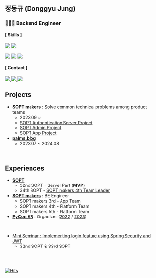 ## 정동규 (Donggyu Jung)

### 🧑🏻‍💻 **Backend** Engineer

#### [ Skills ]
<img src="https://img.shields.io/badge/Java-A64514?style=for-a-badge&logo=openjdk&logoColor=white"> <img src="https://img.shields.io/badge/Spring-6DB33F?style=for-a-badg&logo=Spring&logoColor=white"> 
<!--<img src="https://img.shields.io/badge/Kotlin-8534FF?style=for-a-badge&logo=kotlin&logoColor=white"> -->

<img src="https://img.shields.io/badge/MySQL-007396?style=for-a-badg&logo=MySQL&logoColor=white"> <img src="https://img.shields.io/badge/PostgreSQL-blue?style=for-a-badg&logo=PostgreSQL&logoColor=white"> <img src="https://img.shields.io/badge/Amazon AWS-F7A81B?style=for-a-badg&logo=Amazon&logoColor=white">

#### [ Contact ]

<a href="mailto:bang2brew@gamil.com">
  <img src="https://img.shields.io/badge/Gmail-darkgrey?style=for-a-badge&logo=Gmail"/>
</a>
<a href="https://www.linkedin.com/in/yummygyudon/">
  <img src="https://img.shields.io/badge/LinkedIn-blue?style=for-a-badge&logo=LinkedIn"/>
</a>
<a href="https://www.instagram.com/yummy_gyu_99/">
  <img src="https://img.shields.io/badge/Instagram-hotpink?style=for-a-badge&logo=Instagram"/>
</a>

<!--
#### [ More About ]

<a href="https://yummygyudon.notion.site/Jung-Dong-Gyu-711cc081aa7d4d0aa836938437f96974?pvs=4">
  <img src="https://img.shields.io/badge/Resume-orange?style=for-a-badge&logo=Notion&logoColor=yello"/>
</a>
<a href="https://yummygyudon.notion.site/Protfolio-7752be9cd7554583a3a0345e5634e48f?pvs=4">
  <img src="https://img.shields.io/badge/Portfolio-grey?style=for-a-badge&logo=Notion&logoColor=yello"/>
</a>

<br/>
<br/>

<img src="https://github.com/yummygyudon/yummygyudon/assets/86935274/dd588589-71c6-411c-b1eb-4d6b90d43037"/>
-->

<br/>

## Projects
- **SOPT makers** : Solve common technical problems among product teams 
  - 2023.09 ~
  - [SOPT Authentication Server Project](https://github.com/sopt-makers/sopt-auth-backend)
  - [SOPT Admin Project](https://github.com/sopt-makers/sopt-operation-backend)
  - [SOPT App Project](https://github.com/sopt-makers/sopt-backend)
- [**palms.blog**](https://www.palms.blog) 
  - 2023.07 ~ 2024.08

<br/>

## Experiences
- [**SOPT**](https://www.sopt.org/) 
  - 32nd SOPT - Server Part (**MVP**) 
  - 34th SOPT - [SOPT makers 4th Team Leader](https://playground.sopt.org/makers)
- [**SOPT makers**](https://makers.sopt.org/) : BE Engineer
  - SOPT makers 3rd - App Team
  - SOPT makers 4th - Platform Team
  - SOPT makers 5th - Platform Team
- [**PyCon KR**](https://www.pycon.kr) : Organizer ([2022](https://2022.pycon.kr/about/organizing-team) / [2023](https://2023.pycon.kr/about/organizing-team))


<br/>

- [Mini Seminar : Implementing login feature using Spring Security and JWT](https://www.notion.so/8cc3ac6fae714b4da6ef7fff422d33f1?pvs=25)
  - 32nd SOPT & 33rd SOPT


<br/>
<br/>


[![Hits](https://hits.seeyoufarm.com/api/count/incr/badge.svg?url=https%3A%2F%2Fgithub.com%2Fyummygyudon%2Fhit-counter&count_bg=%2379C83D&title_bg=%23555555&icon=&icon_color=%23E7E7E7&title=hits&edge_flat=false)](https://hits.seeyoufarm.com)    



<!--[![Solved.ac프로필](http://mazassumnida.wtf/api/mini/generate_badge?boj=duck9912)](https://solved.ac/duck9912)<br> -->
<!--[![Solved.ac프로필](http://mazassumnida.wtf/api/v2/generate_badge?boj=duck9912)](https://solved.ac/duck9912)<br>
![Anurag's GitHub stats](https://github-readme-stats.vercel.app/api?username=yummygyudon&hide=stars&count_private=true&show_icons=true&title_color=FFD000&text_color=AB5232&icon_color=FFD000&border_color=8B4513)




</div>


<div style="width:50%;">
  
## 👀 More About 👀
  

### ☎️ Contact
**Main** : <a href="mailto:bang2brew@gamil.com"><img  src="https://img.shields.io/badge/Gmail-EA4335?style=flat-square&logo=gmail&logoColor=white"/></a> 
<br/>
📮 **Sub** : <a href="mailto:duck9912@naver.com"><img  src="https://img.shields.io/badge/Naver-03C75A?style=flat-square&logo=naverl&logoColor=white"/></a> 
<br/>


 
  

-->
